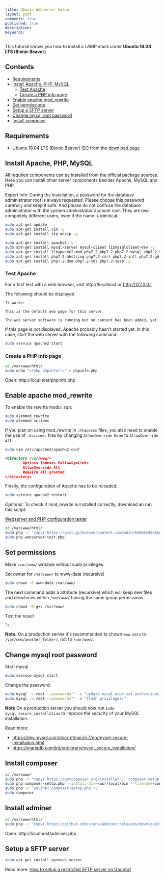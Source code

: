 ```yaml
---
title: Ubuntu Webserver Setup
layout: post
comments: true
published: true
description: 
keywords: 
---
```


This tutorial shows you how to install a LAMP stack under **Ubuntu 18.04 LTS (Bionic Beaver)**.

## Contents

* [Requirements](#requirements)
* [Install Apache, PHP, MySQL](#install-apache-php-mysql)
  * [Test Apache](#test-apache)
  * [Create a PHP info page](#create-a-php-info-page)
* [Enable apache mod_rewrite](#enable-apache-mod_rewrite)
* [Set permissions](#set-permissions)
* [Setup a SFTP server](#setup-a-sftp-server)
* [Change mysql root password](#change-mysql-root-password)
* [Install composer](#install-composer)

## Requirements

* Ubuntu 18.04 LTS (Bionic Beaver) [ISO](http://cdimage.ubuntu.com/daily-live/current/bionic-desktop-amd64.iso) 
from the [download page](http://cdimage.ubuntu.com/daily-live/current/)

## Install Apache, PHP, MySQL

All required components can be installed from the official package sources. 
Here you can install other server components besides Apache, MySQL and PHP.

Expert info: During the installation, a password for the database administrator root is always requested. Please choose this password carefully and keep it safe. And please do not confuse the database administrator with the system administrator account root. They are two completely different users, even if the name is identical.

```bash
sudo apt-get update
sudo apt-get install vim -y
sudo apt-get install zip unzip -y
```

```bash
sudo apt-get install apache2 -y
sudo apt-get install mysql-server mysql-client libmysqlclient-dev -y
sudo apt-get install libapache2-mod-php7.2 php7.2 php7.2-mysql php7.2-sqlite -y
sudo apt-get install php7.2-mbstring php7.2-curl php7.2-intl php7.2-gd php7.2-zip php7.2-bz2 -y
sudo apt-get install php7.2-dom php7.2-xml php7.2-soap -y
```

### Test Apache

For a first test with a web browser, visit http://localhost or http://127.0.0.1

The following should be displayed:
```
It works!

This is the default web page for this server.

The web server software is running but no content has been added, yet.
```

If this page is not displayed, Apache probably hasn't started yet. 
In this case, start the web server with the following command:

```bash
sudo service apache2 start 
```

### Create a PHP info page

```bash
cd /var/www/html/
sudo echo "<?php phpinfo();" > phpinfo.php
```

Open: http://localhost/phpinfo.php

## Enable apache mod_rewrite

To enable the rewrite modul, run:

```bash
sudo a2enmod rewrite
sudo a2enmod actions
```

If you plan on using mod_rewrite in `.htaccess` files, you also need to enable the use of `.htaccess`
files by changing `AllowOverride None` to `AllowOverride All`.

```bash
sudo vim /etc/apache2/apache2.conf 
```

```xml
<Directory /var/www/>
        Options Indexes FollowSymLinks
        AllowOverride All
        Require all granted
</Directory>
```

Finally, the configuration of Apache has to be reloaded.

```bash
sudo service apache2 restart
```

*Optional:* To check if mod_rewrite is installed correctly, download an run this script:

[Webserver and PHP configuration tester](https://gist.github.com/odan/64606e3668eac0e13afc)

```bash
cd /var/www/html/
sudo php -r "copy('https://gist.githubusercontent.com/odan/64606e3668eac0e13afc/raw/d0fcc8efadaab6c197f3c63f09e4232cb599c2b2/webserver-test.php', 'webserver-test.php');"
sudo php webserver-test.php
```

## Set permissions

Make `/var/www/` writable without sudo privileges.

Set owner for `/var/www/` to www-data (recursive)

```bash
sudo chown -R www-data /var/www/
```

The next command adds a attribute (recursive) which will keep new files 
and directories within `/var/www/` having the same group permissions.

```bash
sudo chmod -R g+s /var/www/
```

Test the result

```bash
ls -l
```

**Note:** On a production server it's recommended to chown `www-data` to `/var/www/another_folder/`, not to `/var/www/`.

## Change mysql root password

Start mysql

```bash
sudo service mysql start
```

Change the password:

```bash
sudo mysql -u root --password="" -e "update mysql.user set authentication_string=password(''), plugin='mysql_native_password' where user='root';"
sudo mysql -u root --password="" -e "flush privileges;"
```

**Note** On a production server you should now run `sudo mysql_secure_installation` to 
improve the security of your MySQL installation.

Read more:

* https://dev.mysql.com/doc/refman/5.7/en/mysql-secure-installation.html
* https://mariadb.com/kb/en/library/mysql_secure_installation/

## Install composer

```bash
cd /var/www/
sudo php -r "copy('https://getcomposer.org/installer', 'composer-setup.php');"
sudo php composer-setup.php --install-dir=/usr/local/bin --filename=composer
sudo php -r "unlink('composer-setup.php');"
sudo composer
```

## Install adminer

```bash
cd /var/www/html/
sudo php -r "copy('https://github.com/vrana/adminer/releases/download/v4.6.2/adminer-4.6.2.php', 'adminer.php');"
```

Open: http://localhost/adminer.php

## Setup a SFTP server

```bash
sudo apt-get install openssh-server
```

Read more: [How to setup a restricted SFTP server on Ubuntu?](https://askubuntu.com/questions/420652/how-to-setup-a-restricted-sftp-server-on-ubuntu)